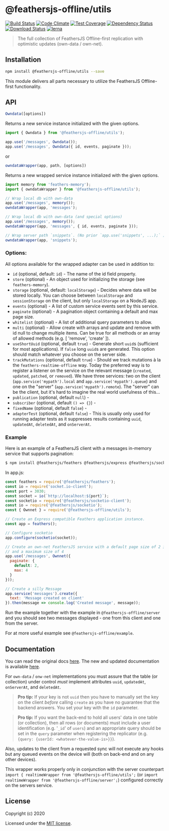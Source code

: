 # @feathersjs-offline/utils

[![Build Status](https://travis-ci.org/mhillerstrom/feathersjs-offline-utils.png?branch=master)](https://travis-ci.org/mhillerstrom/feathersjs-offline-utils)
[![Code Climate](https://codeclimate.com/github/mhillerstrom/feathersjs-offline-utils/badges/gpa.svg)](https://codeclimate.com/github/mhillerstrom/feathersjs-offline-utils)
[![Test Coverage](https://codeclimate.com/github/mhillerstrom/feathersjs-offline-utils/badges/coverage.svg)](https://codeclimate.com/github/mhillerstrom/feathersjs-offline-utils/coverage)
[![Dependency Status](https://img.shields.io/david/mhillerstrom/feathersjs-offline-utils.svg?style=flat-square)](https://david-dm.org/mhillerstrom/feathersjs-offline-utils)
[![Download Status](https://img.shields.io/npm/dm/feathersjs-offline-utils.svg?style=flat-square)](https://www.npmjs.com/package/feathersjs-offline-utils)
[![lerna](https://img.shields.io/badge/maintained%20with-lerna-cc00ff.svg)](https://lerna.js.org/)

> The full collection of FeathersJS Offline-first replication with optimistic updates (own-data / own-net).


## Installation

```bash
npm install @feathersjs-offline/utils --save
```

This module delivers all parts necessary to utilize the FeathersJS Offline-first functionality.

## API

```js
Owndata([options])
```
Returns a new service instance initialized with the given options.

```js
import { Owndata } from '@feathersjs-offline/utils');

app.use('/messages', Owndata());
app.use('/messages', Owndata({ id, events, paginate }));
````

or

```js
owndataWrapper(app, path, [options])
```
Returns a new wrapped service instance initialized with the given options.

```js
import memory from 'feathers-memory');
import { owndataWrapper } from '@feathersjs-offline/utils');

// Wrap local db with own-data
app.use('/messages', memory());
owndataWrapper(app, 'messages');

// Wrap local db with own-data (and special options)
app.use('/messages', memory());
owndataWrapper(app, 'messages', { id, events, paginate }));

// Wrap server path `snippets`. (No prior `app.use('snippets', ...);` )
owndataWrapper(app, 'snippets');
````

### Options:
All options available for the wrapped adapter can be used in addition to:

- `id` (optional, default: `id`) - The name of the id field property.
- `store` (optional) - An object used for initializing the storage (see `feathers-memory`).
- `storage` (optional, default: `localStorage`) - Decides where data will be stored locally. You can choose between `localStorage` and `sessionStorage` on the client, but only `localStorage` on a NodeJS app.
- `events` (optional) - A list of custom service events sent by this service.
- `paginate` (optional) - A pagination object containing a default and max page size.
- `whitelist` (optional) - A list of additional query parameters to allow.
- `multi` (optional) - Allow create with arrays and update and remove with id null to change multiple items. Can be true for all methods or an array of allowed methods (e.g. [ 'remove', 'create' ]).
- `useShortUuid` (optional, default `true`) - Generate short `uuid`s (sufficient for most applications). If `false` long `uuid`s are generated. This option should match whatever you choose on the server side.
- `trackMutations` (optional, default `true`) - Should we track mutations à la the `feathers-realtime-offline` way. Today the preferred way is to register a listener on the service on the relevant message (`created`, `updated`, `patched`, or `removed`). We have three services: two on the client (`app.service('mypath').local` and `app.service('mypath').queue`) and one on the "server" (`app.service('mypath').remote`). The "server" can be the client, but it's hard to imagine the real world usefulness of this...
- `publication` (optional, default `null`) - 
- `subscriber` (optional, default `() => {}`) - 
- `fixedName` (optional, default `false`) - 
- `adapterTest` (optional, default `false`) - This is usually only used for running adapter tests as it suppresses results containing `uuid`, `updatedAt`, `deletedAt`, and `onServerAt`.

### Example
Here is an example of a FeathersJS client with a messages in-memory service that supports pagination:

```bash
$ npm install @feathersjs/feathers @feathersjs/express @feathersjs/socketio @feathersjs/errors feathers-memory @feathersjs-offline/utils
```

In app.js:

```js
const feathers = require('@feathersjs/feathers');
const io = require('socket.io-client');
const port = 3030;
const socket = io(`http://localhost:${port}`);
const socketio = require('@feathersjs/socketio-client');
const io = require('@feathersjs/socketio');
const { Ownnet } = require('@feathersjs-offline/utils');

// Create an Express compatible Feathers application instance.
const app = feathers();

// Configure socketio 
app.configure(socketio(socket));

// Create an own-net FeathersJS service with a default page size of 2 items
// and a maximum size of 4
app.use('/messages', Ownnet({
  paginate: {
    default: 2,
    max: 4
  }
}));

// Create a silly Message
app.service('messages').create({
  text: 'Message created on client'
}).then(message => console.log('Created message', message));
```

Run the example together with the example in `@feathersjs-offline/server` and you should see two messages displayed - one from this client and one from the server.

For at more useful example see `@feathersjs-offline/example`.


## Documentation

You can read the original docs [here](https://auk.docs.feathersjs.com/guides/offline-first). The new and updated documentation is available [here](https://feathersjs-offline.github.io/docs).

For `own-data` / `onw-net` implementations you must assure that the table (or collection) under control *must* implement attributes `uuid`, `updatedAt`, `onServerAt`, and `deletedAt`.

> **Pro tip:** If your key is not `uuid` then you have to manually set the key on the client *before* calling `create` as you have no guarantee that the backend answers. You set your key with the `id` parameter.

> **Pro tip:** If you want the back-end to hold all users' data in one table (or collection), then all rows (or documents) must include a user identification (e.g. '`_id`' of `users`) and an appropriate query should be set in the `query` parameter when registering the replicator (e.g. `{query: {userId: <whatever-the-value-is>}}`).

Also, updates to the client from a requested sync will not execute any hooks but any queued events on the device will (both on back-end and on any other devices).

This wrapper works properly only in conjunction with the server counterpart `import { realtimeWrapper from '@feathersjs-offline/utils';` (or `import realtimeWrapper from '@feathersjs-offline/server';`) configured correctly on the servers service.

## License

Copyright (c) 2020

Licensed under the [MIT license](LICENSE).
